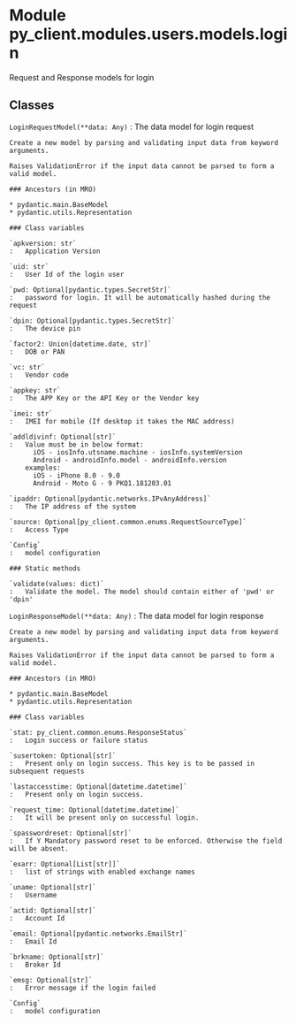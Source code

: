 Module py_client.modules.users.models.login
===========================================
Request and Response models for login

Classes
-------

`LoginRequestModel(**data: Any)`
:   The data model for login request
    
    Create a new model by parsing and validating input data from keyword arguments.
    
    Raises ValidationError if the input data cannot be parsed to form a valid model.

    ### Ancestors (in MRO)

    * pydantic.main.BaseModel
    * pydantic.utils.Representation

    ### Class variables

    `apkversion: str`
    :   Application Version

    `uid: str`
    :   User Id of the login user

    `pwd: Optional[pydantic.types.SecretStr]`
    :   password for login. It will be automatically hashed during the request

    `dpin: Optional[pydantic.types.SecretStr]`
    :   The device pin

    `factor2: Union[datetime.date, str]`
    :   DOB or PAN

    `vc: str`
    :   Vendor code

    `appkey: str`
    :   The APP Key or the API Key or the Vendor key

    `imei: str`
    :   IMEI for mobile (If desktop it takes the MAC address)

    `addldivinf: Optional[str]`
    :   Value must be in below format:
          iOS - iosInfo.utsname.machine - iosInfo.systemVersion
          Android - androidInfo.model - androidInfo.version
        examples:
          iOS - iPhone 8.0 - 9.0
          Android - Moto G - 9 PKQ1.181203.01

    `ipaddr: Optional[pydantic.networks.IPvAnyAddress]`
    :   The IP address of the system

    `source: Optional[py_client.common.enums.RequestSourceType]`
    :   Access Type

    `Config`
    :   model configuration

    ### Static methods

    `validate(values: dict)`
    :   Validate the model. The model should contain either of 'pwd' or 'dpin'

`LoginResponseModel(**data: Any)`
:   The data model for login response
    
    Create a new model by parsing and validating input data from keyword arguments.
    
    Raises ValidationError if the input data cannot be parsed to form a valid model.

    ### Ancestors (in MRO)

    * pydantic.main.BaseModel
    * pydantic.utils.Representation

    ### Class variables

    `stat: py_client.common.enums.ResponseStatus`
    :   Login success or failure status

    `susertoken: Optional[str]`
    :   Present only on login success. This key is to be passed in subsequent requests

    `lastaccesstime: Optional[datetime.datetime]`
    :   Present only on login success.

    `request_time: Optional[datetime.datetime]`
    :   It will be present only on successful login.

    `spasswordreset: Optional[str]`
    :   If Y Mandatory password reset to be enforced. Otherwise the field will be absent.

    `exarr: Optional[List[str]]`
    :   list of strings with enabled exchange names

    `uname: Optional[str]`
    :   Username

    `actid: Optional[str]`
    :   Account Id

    `email: Optional[pydantic.networks.EmailStr]`
    :   Email Id

    `brkname: Optional[str]`
    :   Broker Id

    `emsg: Optional[str]`
    :   Error message if the login failed

    `Config`
    :   model configuration
